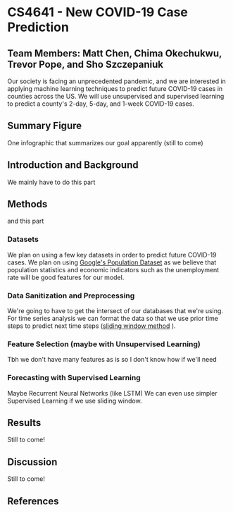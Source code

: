 # CS4641 - New COVID-19 Case Prediction
## Team Members: Matt Chen, Chima Okechukwu, Trevor Pope, and Sho Szczepaniuk
Our society is facing an unprecedented pandemic, and we are interested in applying machine learning techniques to predict future COVID-19 cases in counties across the US. We will use unsupervised and supervised learning to predict a county's 2-day, 5-day, and 1-week COVID-19 cases.

## Summary Figure
One infographic that summarizes our goal apparently (still to come)

## Introduction and Background
We mainly have to do this part

## Methods
and this part

### Datasets
We plan on using a few key datasets in order to predict future COVID-19 cases. We plan on using [Google's Population Dataset](https://www.google.com/publicdata/explore?ds=kf7tgg1uo9ude_&hl=en&dl=en) as we believe that population statistics and economic indicators such as the unemployment rate will be good features for our model.

### Data Sanitization and Preprocessing
We're going to have to get the intersect of our databases that we're using. For time series analysis we can format the data so that we use prior time steps to predict next time steps ([sliding window method](https://machinelearningmastery.com/time-series-forecasting-supervised-learning/) ).

### Feature Selection (maybe with Unsupervised Learning)
Tbh we don't have many features as is so I don't know how if we'll need 

### Forecasting with Supervised Learning
Maybe Recurrent Neural Networks (like LSTM)
We can even use simpler Supervised Learning if we use sliding window.

## Results
Still to come!

## Discussion 
Still to come!

## References
